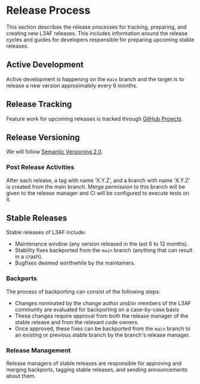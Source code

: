 # Release Process

This section describes the release processes for tracking, preparing, and creating new L3AF releases. This includes information around the release cycles and guides for developers responsible for preparing upcoming stable releases.

## Active Development

Active development is happening on the `main` branch and the target is to release a new version approximately every 6 months.

## Release Tracking

Feature work for upcoming releases is tracked through [GitHub Projects](https://github.com/l3af-project/l3af-arch/projects?type=beta).

## Release Versioning

We will follow [Semantic Versioning 2.0](https://semver.org/).

### Post Release Activities

After each release, a tag with name ‘X.Y.Z’, and a branch with name ‘X.Y.Z’ is created from the main branch.
Merge permission to this branch will be given to the release manager and CI will be configured to execute tests on it.

## Stable Releases

Stable releases of L3AF include:

* Maintenance window (any version released in the last 6 to 12 months).
* Stability fixes backported from the `main` branch (anything that can result in a crash).
* Bugfixes deemed worthwhile by the maintainers.

### Backports

The process of backporting can consist of the following steps:

- Changes nominated by the change author and/or members of the L3AF community are evaluated for backporting on a case-by-case basis
- These changes require approval from both the release manager of the stable release and from the relevant code owners.
- Once approved, these fixes can be backported from the `main` branch to an existing or previous stable branch by the branch's release manager.

### Release Management

Release managers of stable releases are responsible for approving and merging backports, tagging stable releases,
and sending announcements about them.
